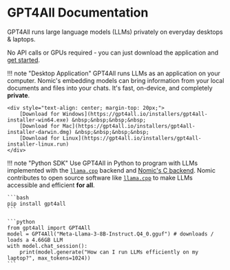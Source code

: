 # GPT4All Documentation

GPT4All runs large language models (LLMs) privately on everyday desktops & laptops. 

No API calls or GPUs required - you can just download the application and [get started](gpt4all_desktop/quickstart.md#quickstart).

!!! note "Desktop Application"
    GPT4All runs LLMs as an application on your computer. Nomic's embedding models can bring information from your local documents and files into your chats. It's fast, on-device, and completely **private**.

    <div style="text-align: center; margin-top: 20px;">
        [Download for Windows](https://gpt4all.io/installers/gpt4all-installer-win64.exe) &nbsp;&nbsp;&nbsp;&nbsp;
        [Download for Mac](https://gpt4all.io/installers/gpt4all-installer-darwin.dmg) &nbsp;&nbsp;&nbsp;&nbsp;
        [Download for Linux](https://gpt4all.io/installers/gpt4all-installer-linux.run)
    </div>

!!! note "Python SDK"
    Use GPT4All in Python to program with LLMs implemented with the [`llama.cpp`](https://github.com/ggerganov/llama.cpp) backend and [Nomic's C backend](https://github.com/nomic-ai/gpt4all/tree/main/gpt4all-backend). Nomic contributes to open source software like [`llama.cpp`](https://github.com/ggerganov/llama.cpp) to make LLMs accessible and efficient **for all**.

    ```bash
    pip install gpt4all
    ```

    ```python
    from gpt4all import GPT4All
    model = GPT4All("Meta-Llama-3-8B-Instruct.Q4_0.gguf") # downloads / loads a 4.66GB LLM
    with model.chat_session():
        print(model.generate("How can I run LLMs efficiently on my laptop?", max_tokens=1024))
    ```
